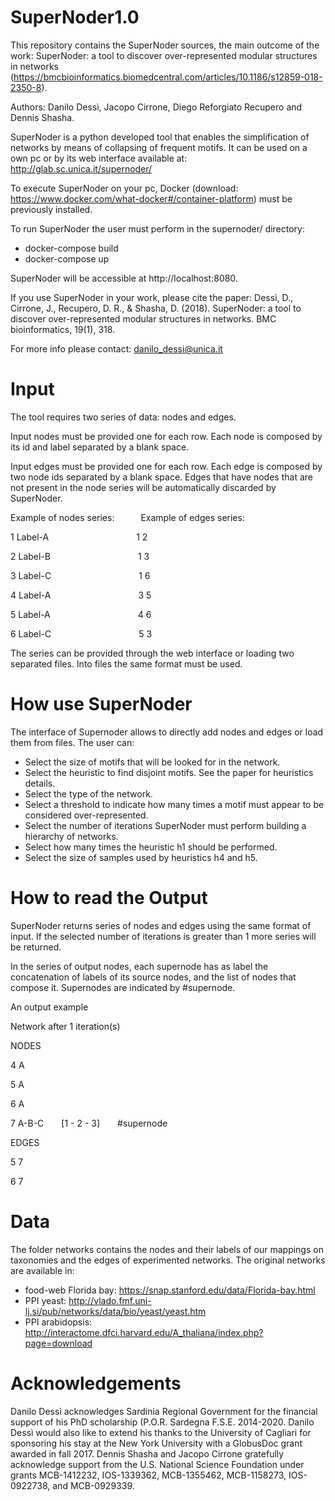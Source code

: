 # SuperNoder1.0
This repository contains the SuperNoder sources, the main outcome of the work: SuperNoder: a tool to discover over-represented modular structures in networks (https://bmcbioinformatics.biomedcentral.com/articles/10.1186/s12859-018-2350-8).

Authors: Danilo Dessì, Jacopo Cirrone, Diego Reforgiato Recupero and Dennis Shasha. 

SuperNoder is a python developed tool that enables the simplification of networks by means of collapsing of frequent motifs. It can be used on a own pc or by its web interface available at: http://glab.sc.unica.it/supernoder/

To execute SuperNoder on your pc, Docker (download: https://www.docker.com/what-docker#/container-platform) must be previously installed.

To run SuperNoder the user must perform in the supernoder/ directory:
* docker-compose build
* docker-compose up

SuperNoder will be accessible at http://localhost:8080.

If you use SuperNoder in your work, please cite the paper: Dessì, D., Cirrone, J., Recupero, D. R., & Shasha, D. (2018). SuperNoder: a tool to discover over-represented modular structures in networks. BMC bioinformatics, 19(1), 318.

For more info please contact: danilo_dessi@unica.it
# Input 
The tool requires two series of data: nodes and edges. 

Input nodes must be provided one for each row. Each node is composed by its id and label separated by a blank space.

Input edges must be provided one for each row. Each edge is composed by two node ids separated by a blank space. Edges that have nodes that are not present in the node series will be automatically discarded by SuperNoder.

Example of nodes series:&emsp;&emsp;&emsp;Example of edges series:

1 Label-A&emsp;&emsp;&emsp;&emsp;&emsp;&emsp;&emsp;&emsp;&emsp;&emsp;1 2

2 Label-B&emsp;&emsp;&emsp;&emsp;&emsp;&emsp;&emsp;&emsp;&emsp;&emsp;1 3

3 Label-C&emsp;&emsp;&emsp;&emsp;&emsp;&emsp;&emsp;&emsp;&emsp;&emsp;1 6

4 Label-A&emsp;&emsp;&emsp;&emsp;&emsp;&emsp;&emsp;&emsp;&emsp;&emsp;3 5

5 Label-A&emsp;&emsp;&emsp;&emsp;&emsp;&emsp;&emsp;&emsp;&emsp;&emsp;4 6

6 Label-C&emsp;&emsp;&emsp;&emsp;&emsp;&emsp;&emsp;&emsp;&emsp;&emsp;5 3

The series can be provided through the web interface or loading two separated files. Into files the same format must be used.

# How use SuperNoder 
The interface of Supernoder allows to directly add nodes and edges or load them from files.
The user can:
* Select the size of motifs that will be looked for in the network.
* Select the heuristic to find disjoint motifs. See the paper for heuristics details.
* Select the type of the network.
* Select a threshold to indicate how many times a motif must appear to be considered over-represented.
* Select the number of iterations SuperNoder must perform building a hierarchy of networks.
* Select how many times the heuristic h1 should be performed.
* Select the size of samples used by heuristics h4 and h5.

# How to read the Output
SuperNoder returns series of nodes and edges using the same format of input. If the selected number of iterations is greater than 1 more series will be returned.

In the series of output nodes, each supernode has as label the concatenation of labels of its source nodes, and the list of nodes that compose it. Supernodes are indicated by #supernode.

An output example

Network after 1 iteration(s)

NODES

4 A

5 A

6 A

7 A-B-C &emsp;[1 - 2 - 3] &emsp;#supernode

EDGES

5 7

6 7 

# Data
The folder networks contains the nodes and their labels of our mappings on taxonomies and the edges of experimented networks. The original networks are available in:
* food-web Florida bay: https://snap.stanford.edu/data/Florida-bay.html
* PPI yeast: http://vlado.fmf.uni-lj.si/pub/networks/data/bio/yeast/yeast.htm
* PPI arabidopsis: http://interactome.dfci.harvard.edu/A_thaliana/index.php?page=download

# Acknowledgements
Danilo Dessì acknowledges Sardinia Regional Government for the financial support of his PhD scholarship (P.O.R. Sardegna F.S.E. 2014-2020. Danilo Dessì would also like to extend his thanks to the University of Cagliari for sponsoring his stay at the New York University with a GlobusDoc grant awarded in fall 2017. Dennis Shasha and Jacopo Cirrone gratefully acknowledge support from the U.S. National Science Foundation under grants MCB-1412232, IOS-1339362, MCB-1355462, MCB-1158273, IOS-0922738, and MCB-0929339.
